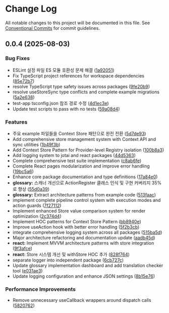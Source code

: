 # Change Log

All notable changes to this project will be documented in this file.
See [Conventional Commits](https://conventionalcommits.org) for commit guidelines.

## 0.0.4 (2025-08-03)


### Bug Fixes

* ESLint 설정 파일 ES 모듈 호환성 문제 해결 ([1a92051](https://github.com/mineclover/context-action/commit/1a92051a2a3b48fbb502c7c65ee896c600661ce5))
* Fix TypeScript project references for workspace dependencies ([85e72b7](https://github.com/mineclover/context-action/commit/85e72b701e743e39eaf7b72dad338e5fd95109d6))
* resolve TypeScript type safety issues across packages ([9fe20b9](https://github.com/mineclover/context-action/commit/9fe20b9c5a249c262119fde5d35b3a094991963f))
* resolve useStoreSync type conflicts and complete example migrations ([5a2e638](https://github.com/mineclover/context-action/commit/5a2e638f037e03aab616eeba148f7136729006b0))
* test-app tsconfig.json 참조 경로 수정 ([4d1ec3e](https://github.com/mineclover/context-action/commit/4d1ec3e5641b3cabac7d827fb113ccad8b10189b))
* Update test scripts to pass with no tests ([59a08d4](https://github.com/mineclover/context-action/commit/59a08d435ad52698497b220277569a521f89f5d7))


### Features

* 주요 example 파일들을 Context Store 패턴으로 완전 전환 ([5d7de93](https://github.com/mineclover/context-action/commit/5d7de93cc252492ddae88c406e8a209779eec298))
* Add comprehensive store management system with Context API and sync utilities ([1b49f3b](https://github.com/mineclover/context-action/commit/1b49f3b2291a38877668864f1cd53eccaae5fa90))
* Add Context Store Pattern for Provider-level Registry isolation ([100b8a3](https://github.com/mineclover/context-action/commit/100b8a31c667bcda003d2fcc6e3e3c398892bb3a))
* Add logging system to jotai and react packages ([44d5363](https://github.com/mineclover/context-action/commit/44d536324bcc1a78da5d990279f01fd1352d1d25))
* Complete comprehensive test suite implementation ([c8ab6fe](https://github.com/mineclover/context-action/commit/c8ab6fe9119687fa04d1ec1e22ef64023512bd25))
* Complete React pages modularization and improve error handling ([19bc5a6](https://github.com/mineclover/context-action/commit/19bc5a6fd565688e90bc7f3069b1afd91cbb9cf1))
* Enhance core package documentation and type definitions ([17a84e0](https://github.com/mineclover/context-action/commit/17a84e0e1465d0ebcddfc92ae3c6b767f8f20401))
* **glossary:** 스캐너 개선으로 ActionRegister 클래스 인식 및 구현 커버리지 35%로 향상 ([55d0a39](https://github.com/mineclover/context-action/commit/55d0a397ff33c90f6da3c4d28b09a76f60a14f55))
* **glossary:** Extract architecture patterns from example code ([513faac](https://github.com/mineclover/context-action/commit/513faacd543208e26abbfbe1ea997206f28d7699))
* implement complete pipeline control system with execution modes and action guards ([7f27112](https://github.com/mineclover/context-action/commit/7f2711279c6dd28e8a468b4313baeb0d61180e90))
* Implement enhanced Store value comparison system for render optimization ([2c374d4](https://github.com/mineclover/context-action/commit/2c374d4488b42f4687eb268cacc4b9fb3967cba6))
* Implement HOC patterns for Context Store Pattern ([bb8940e](https://github.com/mineclover/context-action/commit/bb8940e77772377cffe221af83908b594fdbf41e))
* Improve useAction hook with better error handling ([5f2b3cb](https://github.com/mineclover/context-action/commit/5f2b3cbc5a8432218f531cd3408c671acd51468f))
* integrate comprehensive logging system across all packages ([515ba5d](https://github.com/mineclover/context-action/commit/515ba5daf64e4ef1a1acb52c9d7d778884287419))
* Major architecture refactoring and documentation update ([aadb45d](https://github.com/mineclover/context-action/commit/aadb45d0bc86502243b2390a1c6da7d4736e0208))
* **react:** Implement MVVM architecture patterns with store integration ([9f3afce](https://github.com/mineclover/context-action/commit/9f3afce1fc5f4173d0387dbf5444f3b78fdd07bc))
* **react:** Store 시스템 개선 및 withStore HOC 추가 ([828f764](https://github.com/mineclover/context-action/commit/828f764ec0b67eb5217d39c4bb9f6ef9b268ae3e))
* separate logger into independent package ([6cb727c](https://github.com/mineclover/context-action/commit/6cb727cfe03230d03e9f928fb92d86c2d3ae7360))
* Update glossary implementation dashboard and add translation checker tool ([e031ae3](https://github.com/mineclover/context-action/commit/e031ae3ed863cb41cee5d8712a20db5b551912c4))
* Update logging configuration and enhance JSON settings ([8b15e76](https://github.com/mineclover/context-action/commit/8b15e76ff48c03aca2c876bf5f13eed36e26766b))


### Performance Improvements

* Remove unnecessary useCallback wrappers around dispatch calls ([5820762](https://github.com/mineclover/context-action/commit/5820762ad38c03eafca77de0eb1e51ccff12194c))
